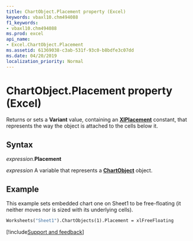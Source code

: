 ```yaml
---
title: ChartObject.Placement property (Excel)
keywords: vbaxl10.chm494088
f1_keywords:
- vbaxl10.chm494088
ms.prod: excel
api_name:
- Excel.ChartObject.Placement
ms.assetid: 61369038-c3ab-531f-93c0-b8bdfe3c07dd
ms.date: 04/20/2019
localization_priority: Normal
---
```



# ChartObject.Placement property (Excel)

Returns or sets a **Variant** value, containing an **[XlPlacement](Excel.XlPlacement.md)** constant, that represents the way the object is attached to the cells below it.


## Syntax

_expression_.**Placement**

_expression_ A variable that represents a **[ChartObject](Excel.ChartObject.md)** object.


## Example

This example sets embedded chart one on Sheet1 to be free-floating (it neither moves nor is sized with its underlying cells).

```vb
Worksheets("Sheet1").ChartObjects(1).Placement = xlFreeFloating
```




[!include[Support and feedback](~/includes/feedback-boilerplate.md)]